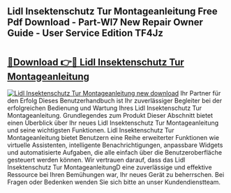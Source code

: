 ## Lidl Insektenschutz Tur Montageanleitung Free Pdf Download - Part-Wl7 New Repair Owner Guide - User Service Edition TF4Jz

# <h2><a href="http://df79wkj.blite.top/?on=Lidl+Insektenschutz+Tur+Montageanleitung">🔗Download 👉🔴 Lidl Insektenschutz Tur Montageanleitung</a></h2>

[![Lidl Insektenschutz Tur Montageanleitung new download](https://i.imgur.com/lujVjoI.png)](http://df79wkj.blite.top/?on=Lidl+Insektenschutz+Tur+Montageanleitung)
Ihr Partner für den Erfolg Dieses Benutzerhandbuch ist Ihr zuverlässiger Begleiter bei der erfolgreichen Bedienung und Wartung Ihres Lidl Insektenschutz Tur Montageanleitung. Grundlegendes zum Produkt Dieser Abschnitt bietet einen Überblick über Ihr neues Lidl Insektenschutz Tur Montageanleitung und seine wichtigsten Funktionen. Lidl Insektenschutz Tur Montageanleitung bietet Benutzern eine Reihe erweiterter Funktionen wie virtuelle Assistenten, intelligente Benachrichtigungen, anpassbare Widgets und automatisierte Aufgaben, die alle einfach über die Benutzeroberfläche gesteuert werden können. Wir vertrauen darauf, dass das Lidl Insektenschutz Tur MontageanleitungD eine zuverlässige und effektive Ressource bei Ihren Bemühungen war, Ihr neues Gerät zu beherrschen. Bei Fragen oder Bedenken wenden Sie sich bitte an unser Kundendienstteam.
